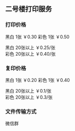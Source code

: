 ## 二号楼打印服务

### 打印价格

黑白 1张 ￥0.30
彩色 1张 ￥0.50  

黑白 20张以上 ￥0.25/张  
彩色 20张以上 ￥0.40/张  

### 复印价格

黑白 1张 ￥0.20
彩色 1张 ￥0.40  

黑白 20张以上 ￥0.1/张  
彩色 20张以上 ￥0.3/张  

### 文件传输方式

微信群
